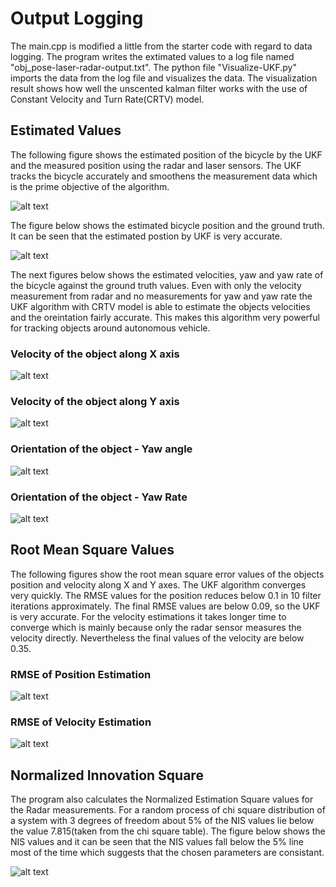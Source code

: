 # Output Logging
The main.cpp is modified a little from the starter code with regard to data logging. The program writes the extimated values to a log file named "obj_pose-laser-radar-output.txt". The python file "Visualize-UKF.py" imports the data from the log file and visualizes the data. The visualization result shows how well the unscented kalman filter works with the use of Constant Velocity and Turn Rate(CRTV) model. 

## Estimated Values

The following figure shows the estimated position of the bicycle by the UKF and the measured position using the radar and laser sensors. The UKF tracks the bicycle accurately and smoothens the measurement data which is the prime objective of the algorithm.

![alt text](./build/Figure_1.png)

The figure below shows the estimated bicycle position and the ground truth. It can be seen that the estimated postion by UKF is very accurate.

![alt text](./build/Figure_2.png)

The next figures below shows the estimated velocities, yaw and yaw rate of the bicycle against the ground truth values. Even with only the velocity measurement from radar and no measurements for yaw and yaw rate the UKF algorithm with CRTV model is able to estimate the objects velocities and the oreintation fairly accurate. This makes this algorithm very powerful for tracking objects around autonomous vehicle.
### Velocity of the object along X axis
![alt text](./build/Figure_3.png)
### Velocity of the object along Y axis
![alt text](./build/Figure_4.png)
### Orientation of the object - Yaw angle
![alt text](./build/Figure_5.png)
### Orientation of the object - Yaw Rate
![alt text](./build/Figure_6.png)

## Root Mean Square Values

The following figures show the root mean square error values of the objects position and velocity along X and Y axes. The UKF algorithm converges very quickly. The RMSE values for the position reduces below 0.1 in 10 filter iterations approximately. The final RMSE values are below 0.09, so the UKF is very accurate. For the velocity estimations it takes longer time to converge which is mainly because only the radar sensor measures the velocity directly. Nevertheless the final values of the velocity are below 0.35.

### RMSE of Position Estimation 
![alt text](./build/Figure_7.png)
### RMSE of Velocity Estimation
![alt text](./build/Figure_8.png)

## Normalized Innovation Square

The program also calculates the Normalized Estimation Square values for the Radar measurements. For a random  process of chi square distribution of a system with 3 degrees of freedom about 5% of the NIS values lie below the value 7.815(taken from the chi square table). The figure below shows the NIS values and it can be seen that the NIS values fall below the 5% line most of the time which suggests that the chosen parameters are consistant.

![alt text](./build/Figure_9.png)

